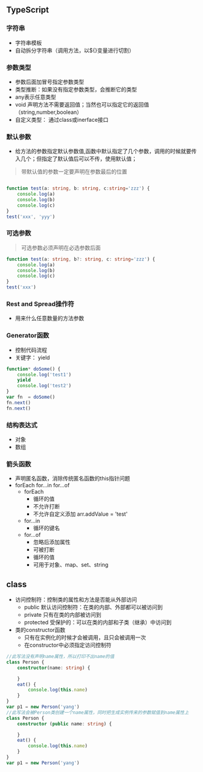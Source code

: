 ## TypeScript

### 字符串
+ 字符串模板
+ 自动拆分字符串（调用方法，以${}变量进行切割）

### 参数类型
+ 参数后面加冒号指定参数类型    
+ 类型推断：如果没有指定参数类型，会推断它的类型
+ any表示任意类型
+ void 声明方法不需要返回值；当然也可以指定它的返回值（string,number,boolean）
+ 自定义类型： 通过class或inerface接口  

### 默认参数
+ 给方法的参数指定默认参数值,函数中默认指定了几个参数，调用的时候就要传入几个；但指定了默认值后可以不传，使用默认值；
> 带默认值的参数一定要声明在参数最后的位置
```ts

function test(a: string, b: string, c:string='zzz') {
    console.log(a)
    console.log(b)
    console.log(c)
}
test('xxx', 'yyy')
```

### 可选参数
> 可选参数必须声明在必选参数后面
```ts
function test(a: string, b?: string, c: string='zzz') {
    console.log(a)
    console.log(b)
    console.log(c)
}
test('xxx')
```

### Rest and Spread操作符
+ 用来什么任意数量的方法参数

### Generator函数
+ 控制代码流程
+ 关键字： yield
```js
function* doSome() {
    console.log('test1')
    yield
    console.log('test2')
} 
var fn  = doSome()
fn.next()
fn.next()
```

### 结构表达式
+ 对象
+ 数组

### 箭头函数
+ 声明匿名函数，消除传统匿名函数的this指针问题
+ forEach for...in for...of
    + forEach
        + 循环的值
        + 不允许打断
        + 不允许自定义添加 arr.addValue = 'test'
    + for...in
        + 循环的键名
    + for...of
        + 忽略后添加属性
        + 可被打断
        + 循环的值
        + 可用于对象、map、set、string

## class
+ 访问控制符：控制类的属性和方法是否能从外部访问
    + public 默认访问控制符：在类的内部、外部都可以被访问到
    + private 只有在类的内部被访问到
    + protected 受保护的：可以在类的内部和子类（继承）中访问到
+ 类的constructor函数
    + 只有在实例化的时候才会被调用，且只会被调用一次    
    + 在constructor中必须指定访问控制符
```ts
//此写法没有声明name属性，所以打印不出name的值
class Person {
    constructor(name: string) {

    }
    eat() {
        console.log(this.name)
    }
}
var p1 = new Person('yang')
//此写法会被Person类创建一个name属性，同时把生成实例传来的参数赋值到name属性上
class Person {
    constructor (public name: string) {

    }
    eat() {
        console.log(this.name)
    }
}
var p1 = new Person('yang')

```